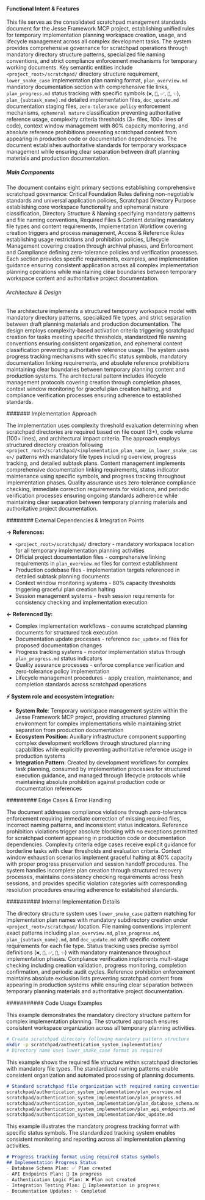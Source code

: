 <!-- CACHE_METADATA_START -->
<!-- Source File: {PROJECT_ROOT}/jesse-framework-mcp/jesse_framework_mcp/embedded_content/JESSE_SCRATCHPAD.md -->
<!-- Cached On: 2025-07-06T12:16:00.392905 -->
<!-- Source Modified: 2025-06-24T19:31:39.895821 -->
<!-- Cache Version: 1.0 -->
<!-- CACHE_METADATA_END -->

#### Functional Intent & Features

This file serves as the consolidated scratchpad management standards document for the Jesse Framework MCP project, establishing unified rules for temporary implementation planning workspace creation, usage, and lifecycle management across all complex development tasks. The system provides comprehensive governance for scratchpad operations through mandatory directory structure patterns, specialized file naming conventions, and strict compliance enforcement mechanisms for temporary working documents. Key semantic entities include `<project_root>/scratchpad/` directory structure requirement, `lower_snake_case` implementation plan naming format, `plan_overview.md` mandatory documentation section with comprehensive file links, `plan_progress.md` status tracking with specific symbols (`❌`, `🔄`, `✅`, `🚧`, `✨`), `plan_{subtask_name}.md` detailed implementation files, `doc_update.md` documentation staging files, `zero-tolerance policy` enforcement mechanisms, `ephemeral nature` classification preventing authoritative reference usage, complexity criteria thresholds (3+ files, 100+ lines of code), context window management with 80% capacity monitoring, and absolute reference prohibitions preventing scratchpad content from appearing in production code or documentation dependencies. The document establishes authoritative standards for temporary workspace management while ensuring clear separation between draft planning materials and production documentation.

##### Main Components

The document contains eight primary sections establishing comprehensive scratchpad governance: Critical Foundation Rules defining non-negotiable standards and universal application policies, Scratchpad Directory Purpose establishing core workspace functionality and ephemeral nature classification, Directory Structure & Naming specifying mandatory patterns and file naming conventions, Required Files & Content detailing mandatory file types and content requirements, Implementation Workflow covering creation triggers and process management, Access & Reference Rules establishing usage restrictions and prohibition policies, Lifecycle Management covering creation through archival phases, and Enforcement and Compliance defining zero-tolerance policies and verification processes. Each section provides specific requirements, examples, and implementation guidance ensuring consistent application across all complex implementation planning operations while maintaining clear boundaries between temporary workspace content and authoritative project documentation.

###### Architecture & Design

The architecture implements a structured temporary workspace model with mandatory directory patterns, specialized file types, and strict separation between draft planning materials and production documentation. The design employs complexity-based activation criteria triggering scratchpad creation for tasks meeting specific thresholds, standardized file naming conventions ensuring consistent organization, and ephemeral content classification preventing authoritative reference usage. The system uses progress tracking mechanisms with specific status symbols, mandatory documentation linking requirements, and absolute reference prohibitions maintaining clear boundaries between temporary planning content and production systems. The architectural pattern includes lifecycle management protocols covering creation through completion phases, context window monitoring for graceful plan creation halting, and compliance verification processes ensuring adherence to established standards.

####### Implementation Approach

The implementation uses complexity threshold evaluation determining when scratchpad directories are required based on file count (3+), code volume (100+ lines), and architectural impact criteria. The approach employs structured directory creation following `<project_root>/scratchpad/<implementation_plan_name_in_lower_snake_case>/` patterns with mandatory file types including overview, progress tracking, and detailed subtask plans. Content management implements comprehensive documentation linking requirements, status indicator maintenance using specific symbols, and progress tracking throughout implementation phases. Quality assurance uses zero-tolerance compliance checking, immediate correction requirements for violations, and periodic verification processes ensuring ongoing standards adherence while maintaining clear separation between temporary planning materials and authoritative project documentation.

######## External Dependencies & Integration Points

**→ References:**
- `<project_root>/scratchpad/` directory - mandatory workspace location for all temporary implementation planning activities
- Official project documentation files - comprehensive linking requirements in `plan_overview.md` files for context establishment
- Production codebase files - implementation targets referenced in detailed subtask planning documents
- Context window monitoring systems - 80% capacity thresholds triggering graceful plan creation halting
- Session management systems - fresh session requirements for consistency checking and implementation execution

**← Referenced By:**
- Complex implementation workflows - consume scratchpad planning documents for structured task execution
- Documentation update processes - reference `doc_update.md` files for proposed documentation changes
- Progress tracking systems - monitor implementation status through `plan_progress.md` status indicators
- Quality assurance processes - enforce compliance verification and zero-tolerance policy implementation
- Lifecycle management procedures - apply creation, maintenance, and completion standards across scratchpad operations

**⚡ System role and ecosystem integration:**
- **System Role**: Temporary workspace management system within the Jesse Framework MCP project, providing structured planning environment for complex implementations while maintaining strict separation from production documentation
- **Ecosystem Position**: Auxiliary infrastructure component supporting complex development workflows through structured planning capabilities while explicitly preventing authoritative reference usage in production systems
- **Integration Pattern**: Created by development workflows for complex task planning, consumed by implementation processes for structured execution guidance, and managed through lifecycle protocols while maintaining absolute prohibition against production code or documentation references

######### Edge Cases & Error Handling

The document addresses compliance violations through zero-tolerance enforcement requiring immediate correction of missing required files, incorrect naming patterns, and inconsistent status indicators. Reference prohibition violations trigger absolute blocking with no exceptions permitted for scratchpad content appearing in production code or documentation dependencies. Complexity criteria edge cases receive explicit guidance for borderline tasks with clear thresholds and evaluation criteria. Context window exhaustion scenarios implement graceful halting at 80% capacity with proper progress preservation and session handoff procedures. The system handles incomplete plan creation through structured recovery processes, maintains consistency checking requirements across fresh sessions, and provides specific violation categories with corresponding resolution procedures ensuring adherence to established standards.

########## Internal Implementation Details

The directory structure system uses `lower_snake_case` pattern matching for implementation plan names with mandatory subdirectory creation under `<project_root>/scratchpad/` location. File naming conventions implement exact patterns including `plan_overview.md`, `plan_progress.md`, `plan_{subtask_name}.md`, and `doc_update.md` with specific content requirements for each file type. Status tracking uses precise symbol definitions (`❌`, `🔄`, `✅`, `🚧`, `✨`) with mandatory maintenance throughout implementation phases. Compliance verification implements multi-stage checking including creation validation, progress monitoring, completion confirmation, and periodic audit cycles. Reference prohibition enforcement maintains absolute exclusion lists preventing scratchpad content from appearing in production systems while ensuring clear separation between temporary planning materials and authoritative project documentation.

########### Code Usage Examples

This example demonstrates the mandatory directory structure pattern for complex implementation planning. The structured approach ensures consistent workspace organization across all temporary planning activities.

```bash
# Create scratchpad directory following mandatory pattern structure
mkdir -p scratchpad/authentication_system_implementation/
# Directory name uses lower_snake_case format as required
```

This example shows the required file structure within scratchpad directories with mandatory file types. The standardized naming patterns enable consistent organization and automated processing of planning documents.

```markdown
# Standard scratchpad file organization with required naming conventions
scratchpad/authentication_system_implementation/plan_overview.md
scratchpad/authentication_system_implementation/plan_progress.md
scratchpad/authentication_system_implementation/plan_database_schema.md
scratchpad/authentication_system_implementation/plan_api_endpoints.md
scratchpad/authentication_system_implementation/doc_update.md
```

This example illustrates the mandatory progress tracking format with specific status symbols. The standardized tracking system enables consistent monitoring and reporting across all implementation planning activities.

```markdown
# Progress tracking format using required status symbols
## Implementation Progress Status
- Database Schema Plan: ✅ Plan created
- API Endpoints Plan: 🔄 In progress  
- Authentication Logic Plan: ❌ Plan not created
- Integration Testing Plan: 🚧 Implementation in progress
- Documentation Updates: ✨ Completed
```